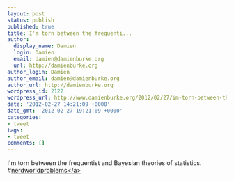 ```yaml
---
layout: post
status: publish
published: true
title: I'm torn between the frequenti...
author:
  display_name: Damien
  login: Damien
  email: damien@damienburke.org
  url: http://damienburke.org
author_login: Damien
author_email: damien@damienburke.org
author_url: http://damienburke.org
wordpress_id: 2122
wordpress_url: http://www.damienburke.org/2012/02/27/im-torn-between-the-frequenti/
date: '2012-02-27 14:21:09 +0000'
date_gmt: '2012-02-27 19:21:09 +0000'
categories:
- tweet
tags:
- tweet
comments: []
---
```

<p>I'm torn between the frequentist and Bayesian theories of statistics. #<a href="http:&#47;&#47;search.twitter.com&#47;search?q=%23nerdworldproblems" class="aktt_hashtag">nerdworldproblems<&#47;a></p>
